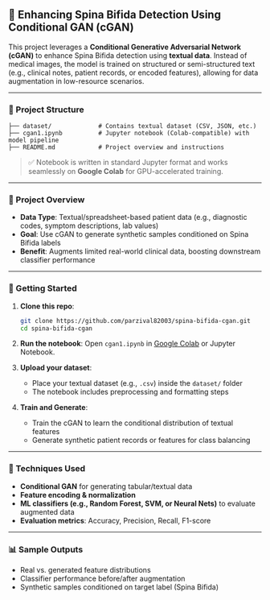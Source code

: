 ## 🧬 Enhancing Spina Bifida Detection Using Conditional GAN (cGAN)

This project leverages a **Conditional Generative Adversarial Network (cGAN)** to enhance Spina Bifida detection using **textual data**. Instead of medical images, the model is trained on structured or semi-structured text (e.g., clinical notes, patient records, or encoded features), allowing for data augmentation in low-resource scenarios.

---

### 📁 Project Structure

```
├── dataset/             # Contains textual dataset (CSV, JSON, etc.)
├── cgan1.ipynb          # Jupyter notebook (Colab-compatible) with model pipeline
├── README.md            # Project overview and instructions
```

> ✅ Notebook is written in standard Jupyter format and works seamlessly on **Google Colab** for GPU-accelerated training.

---

### 🧠 Project Overview

- **Data Type**: Textual/spreadsheet-based patient data (e.g., diagnostic codes, symptom descriptions, lab values)
- **Goal**: Use cGAN to generate synthetic samples conditioned on Spina Bifida labels
- **Benefit**: Augments limited real-world clinical data, boosting downstream classifier performance

---

### 🚀 Getting Started

1. **Clone this repo**:
   ```bash
   git clone https://github.com/parzival82003/spina-bifida-cgan.git
   cd spina-bifida-cgan
   ```

2. **Run the notebook**:
   Open `cgan1.ipynb` in [Google Colab](https://colab.research.google.com/) or Jupyter Notebook.

3. **Upload your dataset**:
   - Place your textual dataset (e.g., `.csv`) inside the `dataset/` folder
   - The notebook includes preprocessing and formatting steps

4. **Train and Generate**:
   - Train the cGAN to learn the conditional distribution of textual features
   - Generate synthetic patient records or features for class balancing

---

### 🧪 Techniques Used

- **Conditional GAN** for generating tabular/textual data
- **Feature encoding & normalization**
- **ML classifiers (e.g., Random Forest, SVM, or Neural Nets)** to evaluate augmented data
- **Evaluation metrics**: Accuracy, Precision, Recall, F1-score

---

### 📊 Sample Outputs

- Real vs. generated feature distributions
- Classifier performance before/after augmentation
- Synthetic samples conditioned on target label (Spina Bifida)
